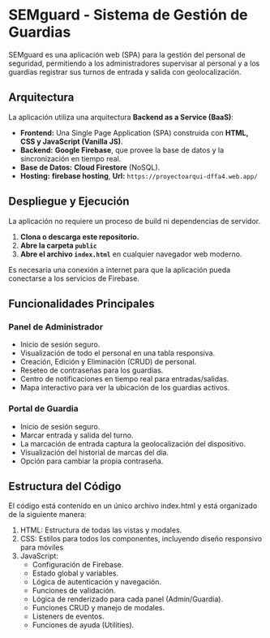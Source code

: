 # SEMguard - Sistema de Gestión de Guardias

SEMguard es una aplicación web (SPA) para la gestión del personal de seguridad, permitiendo a los administradores supervisar al personal y a los guardias registrar sus turnos de entrada y salida con geolocalización.

## Arquitectura

La aplicación utiliza una arquitectura **Backend as a Service (BaaS)**:

- **Frontend:** Una Single Page Application (SPA) construida con **HTML, CSS y JavaScript (Vanilla JS)**.
- **Backend:** **Google Firebase**, que provee la base de datos y la sincronización en tiempo real.
- **Base de Datos:** **Cloud Firestore** (NoSQL).
- **Hosting:** **firebase hosting**, **Url:** `https://proyectoarqui-dffa4.web.app/`

## Despliegue y Ejecución

La aplicación no requiere un proceso de build ni dependencias de servidor.

1.  **Clona o descarga este repositorio.**
2.  **Abre la carpeta `public`**
3.  **Abre el archivo `index.html`** en cualquier navegador web moderno.

Es necesaria una conexión a internet para que la aplicación pueda conectarse a los servicios de Firebase.

## Funcionalidades Principales

### Panel de Administrador
-   Inicio de sesión seguro.
-   Visualización de todo el personal en una tabla responsiva.
-   Creación, Edición y Eliminación (CRUD) de personal.
-   Reseteo de contraseñas para los guardias.
-   Centro de notificaciones en tiempo real para entradas/salidas.
-   Mapa interactivo para ver la ubicación de los guardias activos.

### Portal de Guardia
-   Inicio de sesión seguro.
-   Marcar entrada y salida del turno.
-   La marcación de entrada captura la geolocalización del dispositivo.
-   Visualización del historial de marcas del día.
-   Opción para cambiar la propia contraseña.

## Estructura del Código
El código está contenido en un único archivo index.html y está organizado de la siguiente manera: 
1. HTML: Estructura de todas las vistas y modales.
2. CSS: Estilos para todos los componentes, incluyendo diseño responsivo para móviles
3. JavaScript:
   - Configuración de Firebase.
   - Estado global y variables.
   - Lógica de autenticación y navegación.
   - Funciones de validación.
   - Lógica de renderizado para cada panel (Admin/Guardia).
   - Funciones CRUD y manejo de modales.
   - Listeners de eventos.
   - Funciones de ayuda (Utilities).


